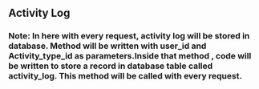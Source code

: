 ## Activity Log
### Note: In here with every request, activity log will be stored in database. Method will be written with user_id and Activity_type_id as parameters.Inside that method , code will be written to store a record in database table called activity_log. This method will be called with every request.


